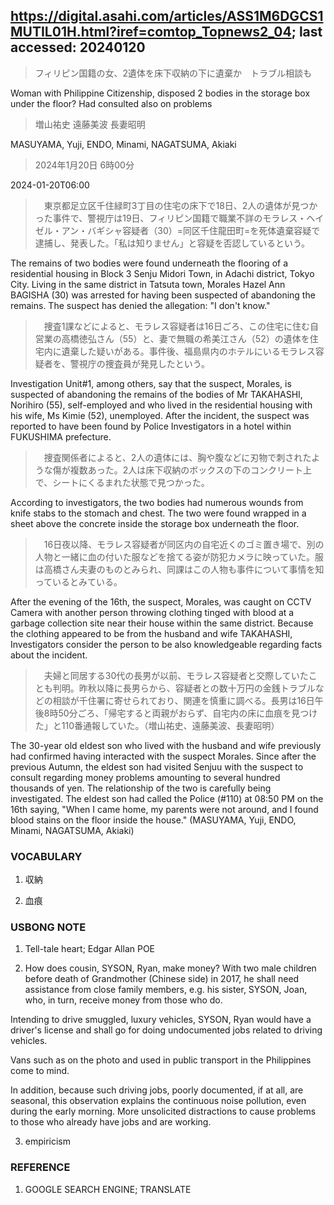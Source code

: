 ## https://digital.asahi.com/articles/ASS1M6DGCS1MUTIL01H.html?iref=comtop_Topnews2_04; last accessed: 20240120

> フィリピン国籍の女、2遺体を床下収納の下に遺棄か　トラブル相談も

Woman with Philippine Citizenship, disposed 2 bodies in the storage box under the floor? Had consulted also on problems

> 増山祐史 遠藤美波 長妻昭明

MASUYAMA, Yuji, ENDO, Minami, NAGATSUMA, Akiaki

> 2024年1月20日 6時00分

2024-01-20T06:00

>　東京都足立区千住緑町3丁目の住宅の床下で18日、2人の遺体が見つかった事件で、警視庁は19日、フィリピン国籍で職業不詳のモラレス・ヘイゼル・アン・バギシャ容疑者（30）=同区千住龍田町=を死体遺棄容疑で逮捕し、発表した。「私は知りません」と容疑を否認しているという。

The remains of two bodies were found underneath the flooring of a residential housing in Block 3 Senju Midori Town, in Adachi district, Tokyo City. Living in the same district in Tatsuta town, Morales Hazel Ann BAGISHA (30) was arrested for having been suspected of abandoning the remains. The suspect has denied the allegation: "I don't know."

>　捜査1課などによると、モラレス容疑者は16日ごろ、この住宅に住む自営業の高橋徳弘さん（55）と、妻で無職の希美江さん（52）の遺体を住宅内に遺棄した疑いがある。事件後、福島県内のホテルにいるモラレス容疑者を、警視庁の捜査員が発見したという。

Investigation Unit#1, among others, say that the suspect, Morales, is suspected of abandoning the remains of the bodies of Mr TAKAHASHI, Norihiro (55), self-employed and who lived in the residential housing with his wife, Ms Kimie (52), unemployed. After the incident, the suspect was reported to have been found by Police Investigators in a hotel within FUKUSHIMA prefecture.

>　捜査関係者によると、2人の遺体には、胸や腹などに刃物で刺されたような傷が複数あった。2人は床下収納のボックスの下のコンクリート上で、シートにくるまれた状態で見つかった。

According to investigators, the two bodies had numerous wounds from knife stabs to the stomach and chest. The two were found wrapped in a sheet above the concrete inside the storage box underneath the floor. 

>　16日夜以降、モラレス容疑者が同区内の自宅近くのゴミ置き場で、別の人物と一緒に血の付いた服などを捨てる姿が防犯カメラに映っていた。服は高橋さん夫妻のものとみられ、同課はこの人物も事件について事情を知っているとみている。

After the evening of the 16th, the suspect, Morales, was caught on CCTV Camera with another person throwing clothing tinged with blood at a garbage collection site near their house within the same district. Because the clothing appeared to be from the husband and wife TAKAHASHI, Investigators consider the person to be also knowledgeable regarding facts about the incident.

>　夫婦と同居する30代の長男が以前、モラレス容疑者と交際していたことも判明。昨秋以降に長男らから、容疑者との数十万円の金銭トラブルなどの相談が千住署に寄せられており、関連を慎重に調べる。長男は16日午後8時50分ごろ、「帰宅すると両親がおらず、自宅内の床に血痕を見つけた」と110番通報していた。（増山祐史、遠藤美波、長妻昭明）

The 30-year old eldest son who lived with the husband and wife previously had confirmed having interacted with the suspect Morales. Since after the previous Autumn, the eldest son had visited Senjuu with the suspect to consult regarding money problems amounting to several hundred thousands of yen. The relationship of the two is carefully being investigated. The eldest son had called the Police (#110) at 08:50 PM on the 16th saying, "When I came home, my parents were not around, and I found blood stains on the floor inside the house." (MASUYAMA, Yuji, ENDO, Minami, NAGATSUMA, Akiaki)

### VOCABULARY

1) 収納

2) 血痕

### USBONG NOTE

1) Tell-tale heart; Edgar Allan POE

2) How does cousin, SYSON, Ryan, make money? With two male children before death of Grandmother (Chinese side) in 2017, he shall need assistance from close family members, e.g. his sister, SYSON, Joan, who, in turn, receive money from those who do.

Intending to drive smuggled, luxury vehicles, SYSON, Ryan would have a driver's license and shall go for doing undocumented jobs related to driving vehicles.

Vans such as on the photo and used in public transport in the Philippines come to mind.

In addition, because such driving jobs, poorly documented, if at all, are seasonal, this observation explains the continuous noise pollution, even during the early morning. More unsolicited distractions to cause problems to those who already have jobs and are working.

3) empiricism

### REFERENCE

1) GOOGLE SEARCH ENGINE; TRANSLATE
